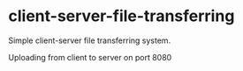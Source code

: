 # client-server-file-transferring
Simple client-server file transferring system.

Uploading from client to server on port 8080
